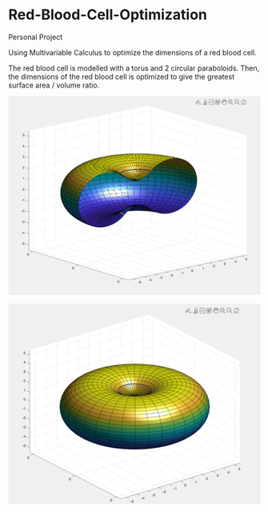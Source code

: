 # Red-Blood-Cell-Optimization
Personal Project

Using Multivariable Calculus to optimize the dimensions of a red blood cell.

The red blood cell is modelled with a torus and 2 circular paraboloids. Then, the dimensions of the red blood cell is optimized to give the greatest surface area / volume ratio.


![Image of Demonstration](1.png)


![Image of Demonstration](2.png)
